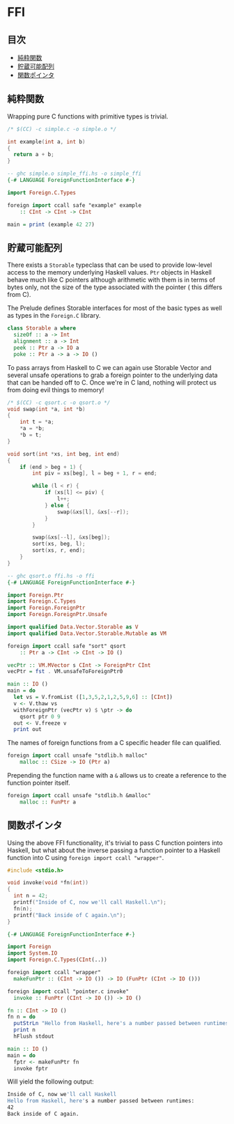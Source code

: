 # <a name="ffi">FFI</a>

## 目次

* [純粋関数](#pure-functions)
* [貯蔵可能配列](#storable-arrays)
* [関数ポインタ](#function-pointers)

## <a name="pure-functions">純粋関数</a>

Wrapping pure C functions with primitive types is trivial.

```cpp
/* $(CC) -c simple.c -o simple.o */

int example(int a, int b)
{
  return a + b;
}
```

```haskell
-- ghc simple.o simple_ffi.hs -o simple_ffi
{-# LANGUAGE ForeignFunctionInterface #-}

import Foreign.C.Types

foreign import ccall safe "example" example
    :: CInt -> CInt -> CInt

main = print (example 42 27)
```

## <a name="storable-arrays">貯蔵可能配列</a>

There exists a ``Storable`` typeclass that can be used to provide low-level
access to the memory underlying Haskell values. ``Ptr`` objects in Haskell
behave much like C pointers although arithmetic with them is in terms of bytes
only, not the size of the type associated with the pointer ( this differs from
C).

The Prelude defines Storable interfaces for most of the basic types as well as
types in the ``Foreign.C`` library.

```haskell
class Storable a where
  sizeOf :: a -> Int
  alignment :: a -> Int
  peek :: Ptr a -> IO a
  poke :: Ptr a -> a -> IO ()
```

To pass arrays from Haskell to C we can again use Storable Vector and several
unsafe operations to grab a foreign pointer to the underlying data that can be
handed off to C. Once we're in C land, nothing will protect us from doing evil
things to memory!

```cpp
/* $(CC) -c qsort.c -o qsort.o */
void swap(int *a, int *b)
{
    int t = *a;
    *a = *b;
    *b = t;
}

void sort(int *xs, int beg, int end)
{
    if (end > beg + 1) {
        int piv = xs[beg], l = beg + 1, r = end;

        while (l < r) {
            if (xs[l] <= piv) {
                l++;
            } else {
                swap(&xs[l], &xs[--r]);
            }
        }

        swap(&xs[--l], &xs[beg]);
        sort(xs, beg, l);
        sort(xs, r, end);
    }
}
```

```haskell
-- ghc qsort.o ffi.hs -o ffi
{-# LANGUAGE ForeignFunctionInterface #-}

import Foreign.Ptr
import Foreign.C.Types
import Foreign.ForeignPtr
import Foreign.ForeignPtr.Unsafe

import qualified Data.Vector.Storable as V
import qualified Data.Vector.Storable.Mutable as VM

foreign import ccall safe "sort" qsort
    :: Ptr a -> CInt -> CInt -> IO ()

vecPtr :: VM.MVector s CInt -> ForeignPtr CInt
vecPtr = fst . VM.unsafeToForeignPtr0

main :: IO ()
main = do
  let vs = V.fromList ([1,3,5,2,1,2,5,9,6] :: [CInt])
  v <- V.thaw vs
  withForeignPtr (vecPtr v) $ \ptr -> do
    qsort ptr 0 9
  out <- V.freeze v
  print out
```

The names of foreign functions from a C specific header file can qualified.

```haskell
foreign import ccall unsafe "stdlib.h malloc"
    malloc :: CSize -> IO (Ptr a)
```

Prepending the function name with a ``&`` allows us to create a reference to the
function pointer itself.

```haskell
foreign import ccall unsafe "stdlib.h &malloc"
    malloc :: FunPtr a
```

## <a name="function-pointers">関数ポインタ</a>

Using the above FFI functionality, it's trivial to pass C function pointers into
Haskell, but what about the inverse passing a function pointer to a Haskell
function into C using ``foreign import ccall "wrapper"``.

```cpp
#include <stdio.h>

void invoke(void *fn(int))
{
  int n = 42;
  printf("Inside of C, now we'll call Haskell.\n");
  fn(n);
  printf("Back inside of C again.\n");
}
```

```haskell
{-# LANGUAGE ForeignFunctionInterface #-}

import Foreign
import System.IO
import Foreign.C.Types(CInt(..))

foreign import ccall "wrapper"
  makeFunPtr :: (CInt -> IO ()) -> IO (FunPtr (CInt -> IO ()))

foreign import ccall "pointer.c invoke"
  invoke :: FunPtr (CInt -> IO ()) -> IO ()

fn :: CInt -> IO ()
fn n = do
  putStrLn "Hello from Haskell, here's a number passed between runtimes:"
  print n
  hFlush stdout

main :: IO ()
main = do
  fptr <- makeFunPtr fn
  invoke fptr
```

Will yield the following output:

```bash
Inside of C, now we'll call Haskell
Hello from Haskell, here's a number passed between runtimes:
42
Back inside of C again.
```
